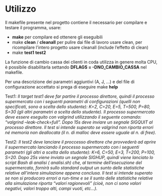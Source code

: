 # Utilizzo

Il makefile presente nel progetto contiene il necessario per compilare e testare il programma, usare:

 - **make** per compilare ed ottenere gli eseguibili
 - make **clean** / **cleanall** per pulire dai file di lavoro usare clean, per ricompilare l’intero progetto usare cleanall (include l’effetto di clean)
 - make **test1** **test2**

La funzione di cambio cassa dei clienti in coda utilizza in genere molta CPU, è possibile disabilitarla
settando **DFLAGS = -DNO_CAMBIO_CASSA** nel makefile.

Per una descrizione dei parametri aggiuntivi (A, J, ...) e del file di configurazione accettato si prega
di eseguire make **help**

Test1:
 *Il target test1 deve far partire il processo direttore, quindi il processo
supermercato con i seguenti parametri di configurazioni (quelli non specificati, sono a scelta dello studente):
K=2, C=20, E=5, T=500, P=80, S=30 (gli altri parametri a scelta dello studente). Il processo supermercato deve
essere eseguito con valgrind utilizzando il seguente comando: “valgrind –leak-check=full”. Dopo 15s deve
inviare un segnale SIGQUIT al processo direttore. Il test si intende superato se valgrind non riporta errori né
memoria non deallocata (il n. di malloc deve essere uguale al n. di free).*

Test2:
*Il test2 deve lanciare il proccesso direttore che provvederà ad aprire il supermercato lanciando il processo
supermercato con i seguenti parametri (gli altri a scelta dello studente): K=6, C=50, E=3, T=200, P=100, S=20.
Dopo 25s viene inviato un segnale SIGHUP, quindi viene lanciato lo script Bash di analisi ( analisi.sh) che, al
termine dell’esecuzione del supermercato, fornirà sullo standard output un sunto delle statistiche relative
all’intera simulazione appena conclusa. Il test si intende superato se non si producoro errori a run-time e se il
sunto delle statistiche relative alla simulazione riporta “valori ragionevoli” (cioè, non ci sono valori negativi,
valori troppo alti, campi vuoti, etc...).*


